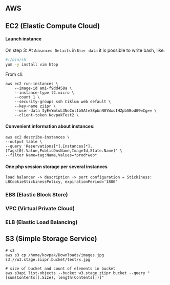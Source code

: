 AWS
-

## EC2 (Elastic Compute Cloud)

#### Launch instance

On step 3: At `Advanced Details` in `User data` it is possible to write bash, like:

````sh
#!/bin/sh
yum -y install vim htop
````

From cli:

````
aws ec2 run-instances \
    --image-id ami-f9dd458a \
    --instance-type t2.micro \
    --count 1 \
    --security-groups ssh Ciklum web default \
    --key-name ziipr \
    --user-data IyEvYmluL3NoCnl1bSAteSBpbnN0YWxsIHZpbSBodG9wCg== \
    --client-token KovpakTest2 \
````

#### Convenient information about instances:

````
aws ec2 describe-instances \
--output table \
--query 'Reservations[*].Instances[*].[Tags[0].Value,PublicDnsName,ImageId,State.Name]' \
--filter Name=tag:Name,Values=*prod*web*

````

#### One php session storage per several instances

````
load balancer -> description -> port configuration = Stickiness: LBCookieStickinessPolicy, expirationPeriod='1800'
````

### EBS (Elastic Block Store)

### VPC (Virtual Private Cloud)

### ELB (Elastic Load Balancing)

## S3 (Simple Storage Service)

````
# s3
aws s3 cp /home/kovpak/Downloads/images.jpg s3://w3.stage.ziipr.bucket/test/x.jpg

# size of bucket and count of elements in bucket
aws s3api list-objects --bucket w3.stage.ziipr.bucket --query "[sum(Contents[].Size), length(Contents[])]"

````
